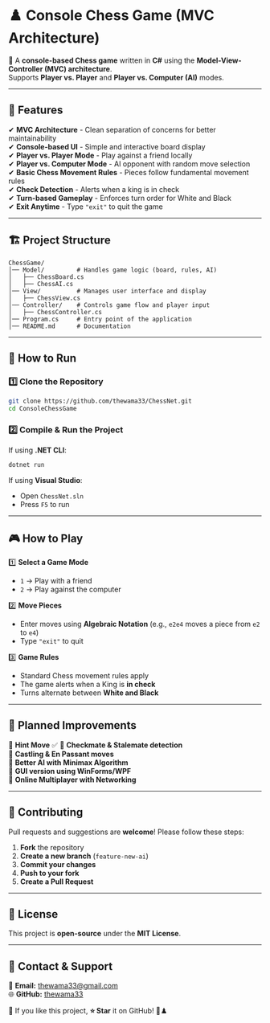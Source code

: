 # ♟️ **Console Chess Game (MVC Architecture)**  

🚀 A **console-based Chess game** written in **C#** using the **Model-View-Controller (MVC) architecture**.  
Supports **Player vs. Player** and **Player vs. Computer (AI)** modes.  

---

## 📌 **Features**

✔ **MVC Architecture** - Clean separation of concerns for better maintainability  
✔ **Console-based UI** - Simple and interactive board display  
✔ **Player vs. Player Mode** - Play against a friend locally  
✔ **Player vs. Computer Mode** - AI opponent with random move selection  
✔ **Basic Chess Movement Rules** - Pieces follow fundamental movement rules  
✔ **Check Detection** - Alerts when a king is in check  
✔ **Turn-based Gameplay** - Enforces turn order for White and Black  
✔ **Exit Anytime** - Type `"exit"` to quit the game  

---

## 🏗️ **Project Structure**

```
ChessGame/
│── Model/         # Handles game logic (board, rules, AI)
│   ├── ChessBoard.cs
│   ├── ChessAI.cs
│── View/          # Manages user interface and display
│   ├── ChessView.cs
│── Controller/    # Controls game flow and player input
│   ├── ChessController.cs
│── Program.cs     # Entry point of the application
│── README.md      # Documentation
```

---

## 🚀 **How to Run**

### **1️⃣ Clone the Repository**

```sh
git clone https://github.com/thewama33/ChessNet.git
cd ConsoleChessGame
```

### **2️⃣ Compile & Run the Project**

If using **.NET CLI**:

```sh
dotnet run
```

If using **Visual Studio**:  

- Open `ChessNet.sln`
- Press `F5` to run

---

## 🎮 **How to Play**

1️⃣ **Select a Game Mode**  

- `1` → Play with a friend  
- `2` → Play against the computer  

2️⃣ **Move Pieces**  

- Enter moves using **Algebraic Notation** (e.g., `e2e4` moves a piece from `e2` to `e4`)  
- Type `"exit"` to quit  

3️⃣ **Game Rules**  

- Standard Chess movement rules apply  
- The game alerts when a King is **in check**  
- Turns alternate between **White and Black**  

---

## 🔧 **Planned Improvements**

🔹 **Hint Move** ✅
🔹 **Checkmate & Stalemate detection**  
🔹 **Castling & En Passant moves**  
🔹 **Better AI with Minimax Algorithm**  
🔹 **GUI version using WinForms/WPF**  
🔹 **Online Multiplayer with Networking**  

---

## 🤝 **Contributing**

Pull requests and suggestions are **welcome**! Please follow these steps:

1. **Fork** the repository  
2. **Create a new branch** (`feature-new-ai`)  
3. **Commit your changes**  
4. **Push to your fork**  
5. **Create a Pull Request**  

---

## 📜 **License**

This project is **open-source** under the **MIT License**.  

---

## 💬 **Contact & Support**

📩 **Email:** <thewama33@gmail.com>  
🌐 **GitHub:** [thewama33](https://github.com/thewama33)  

🔹 If you like this project, **⭐ Star** it on GitHub! 🎉♟️
